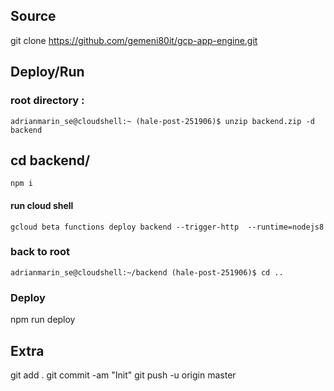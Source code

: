 ## Source
   git clone https://github.com/gemeni80it/gcp-app-engine.git
## Deploy/Run
 ### root directory : 
    adrianmarin_se@cloudshell:~ (hale-post-251906)$ unzip backend.zip -d backend

 ## cd backend/
    npm i

 ####  run cloud shell
    gcloud beta functions deploy backend --trigger-http  --runtime=nodejs8

 ### back to root
    adrianmarin_se@cloudshell:~/backend (hale-post-251906)$ cd ..

### Deploy 
   npm run deploy

## Extra 
   git add .
   git commit -am "Init"
   git push -u origin master